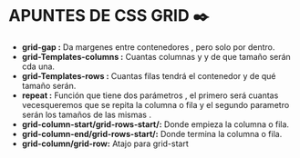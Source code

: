 # APUNTES DE CSS GRID ✒️

* **grid-gap :** Da margenes entre contenedores , pero solo por dentro.
 * **grid-Templates-columns :** Cuantas columnas y y de que tamaño serán cda una. 
* **grid-Templates-rows :** Cuantas filas tendrá el contenedor y de qué tamaño serán.
* **repeat :** Función que tiene dos parámetros , el primero será cuantas vecesqueremos que se repita la columna o fila y el segundo parametro serán los tamaños de las mismas . 
 * **grid-column-start/grid-rows-start/:** Donde empieza la columna o fila.
  * **grid-column-end/grid-rows-start/:** Donde termina la columna o fila.
  * **grid-column/grid-row:** Atajo para grid-start 



